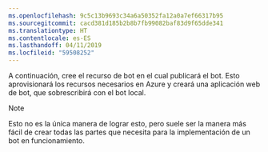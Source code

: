 ```yaml
---
ms.openlocfilehash: 9c5c13b9693c34a6a50352fa12a0a7ef66317b95
ms.sourcegitcommit: cacd381d185b2b8b7fb99082baf83d9f65dde341
ms.translationtype: HT
ms.contentlocale: es-ES
ms.lasthandoff: 04/11/2019
ms.locfileid: "59508252"
---
```

A continuación, cree el recurso de bot en el cual publicará el bot. Esto aprovisionará los recursos necesarios en Azure y creará una aplicación web de bot, que sobrescribirá con el bot local.

> [!NOTE]
> Esto no es la única manera de lograr esto, pero suele ser la manera más fácil de crear todas las partes que necesita para la implementación de un bot en funcionamiento.

